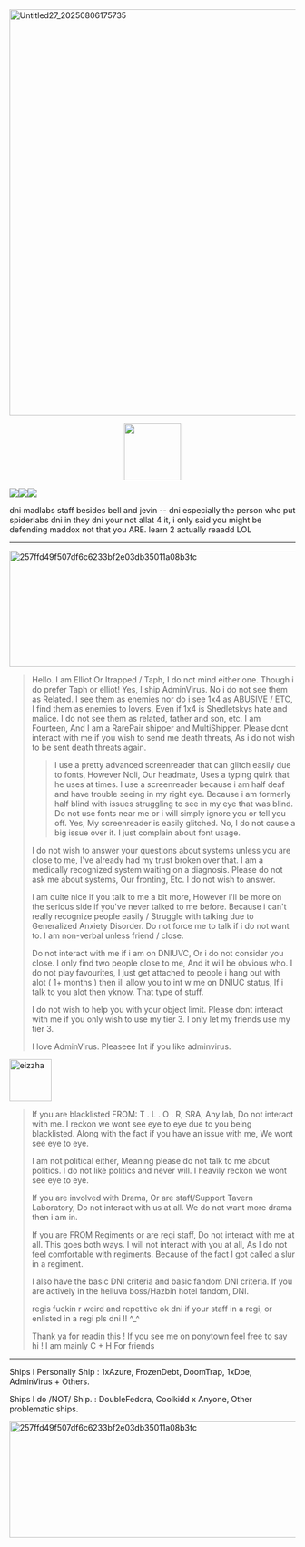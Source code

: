 
<img width="900" height="714" alt="Untitled27_20250806175735" src="https://github.com/user-attachments/assets/0cbc66f5-ef50-4f75-9c1f-242ff819c508" />


  <p align="center">
 <img width="100" height="100" src="[download (1)](https://github.com/user-attachments/assets/050d4073-066f-4b85-81d1-ac2191e82f1e)">

![](https://komarev.com/ghpvc/?username=ELLERN4TE&color=000000&label=PIZZAS&style=for-the-badge)![](https://komarev.com/ghpvc/?username=fr0zendebt&color=000000&label=HACKZ&style=for-the-badge)![](https://komarev.com/ghpvc/?username=fr0zendebt&color=000000&label=TRIPMINES&style=for-the-badge)

dni madlabs staff besides bell and jevin -- dni especially the person who put spiderlabs dni in they dni your not allat 4 it, i only said you might be defending maddox not that you ARE. learn 2 actually reaadd LOL

--------------------------------------------------------------------------------------------------------------------------------

<img width="1280" height="204" alt="257ffd49f507df6c6233bf2e03db35011a08b3fc" src="https://github.com/user-attachments/assets/4f6ffb0e-6a84-490f-ba89-4908a6bd53f5" />

> Hello. I am Elliot Or Itrapped / Taph, I do not mind either one. Though i do prefer Taph or elliot! Yes, I ship AdminVirus. No i do not see them as Related. I see them as enemies nor do i see 1x4 as ABUSIVE / ETC, I find them as enemies to lovers, Even if 1x4 is Shedletskys hate and malice. I do not see them as related, father and son, etc. I am Fourteen, And I am a RarePair shipper and MultiShipper. Please dont interact with me if you wish to send me death threats, As i do not wish to be sent death threats again.
>
> > I use a pretty advanced screenreader that can glitch easily due to fonts, However Noli, Our headmate, Uses a typing quirk that he uses at times. I use a screenreader because i am half deaf and have trouble seeing in my right eye. Because i am formerly half blind with issues struggling to see in my eye that was blind. Do not use fonts near me or i will simply ignore you or tell you off. Yes, My screenreader is easily glitched. No, I do not cause a big issue over it. I just complain about font usage.
>
> I do not wish to answer your questions about systems unless you are close to me, I've already had my trust broken over that. I am a medically recognized system waiting on a diagnosis. Please do not ask me about systems, Our fronting, Etc. I do not wish to answer.
>
> I am quite nice if you talk to me a bit more, However i'll be more on the serious side if you've never talked to me before. Because i can't really recognize people easily / Struggle with talking due to Generalized Anxiety Disorder. Do not force me to talk if i do not want to. I am non-verbal unless friend / close.
>
>
> Do not interact with me if i am on DNIUVC, Or i do not consider you close. I only find two people close to me, And it will be obvious who. I do not play favourites, I just get attached to people i hang out with alot ( 1+ months ) then ill allow you to int w me on DNIUC status, If i talk to you alot then yknow. That type of stuff.
>
> I do not wish to help you with your object limit. Please dont interact with me if you only wish to use my tier 3. I only let my friends use my tier 3.
>
> I love AdminVirus. Pleaseee Int if you like adminvirus.

<img width="74" height="74" alt="eizzha" src="https://github.com/user-attachments/assets/110f63c0-11da-4d29-ba1f-177584b2de2a" />

> If you are blacklisted FROM: T . L . O . R, SRA, Any lab, Do not interact with me. I reckon we wont see eye to eye due to you being blacklisted. Along with the fact if you have an issue with me, We wont see eye to eye.
>
> I am not political either, Meaning please do not talk to me about politics. I do not like politics and never will. I heavily reckon we wont see eye to eye.
>
> If you are involved with Drama, Or are staff/Support Tavern Laboratory, Do not interact with us at all. We do not want more drama then i am in.
>
> If you are FROM Regiments or are regi staff, Do not interact with me at all. This goes both ways. I will not interact with you at all, As I do not feel comfortable with regiments. Because of the fact I got called a slur in a regiment.
>
> I also have the basic DNI criteria and basic fandom DNI criteria. If you are actively in the helluva boss/Hazbin hotel fandom, DNI.
>
> regis fuckin r weird and repetitive ok dni if your staff in a regi, or enlisted in a regi pls dni !! ^_^
>
> Thank ya for readin this ! If you see me on ponytown feel free to say hi ! I am mainly C + H For friends

-------------------------------------------------------------------------------

Ships I Personally Ship : 1xAzure, FrozenDebt, DoomTrap, 1xDoe, AdminVirus + Others.

Ships I do /NOT/ Ship. : DoubleFedora, Coolkidd x Anyone, Other problematic ships.

 <img width="1280" height="204" alt="257ffd49f507df6c6233bf2e03db35011a08b3fc" src="https://github.com/user-attachments/assets/7162854b-379c-4b28-88cd-4404bae0917e" />



